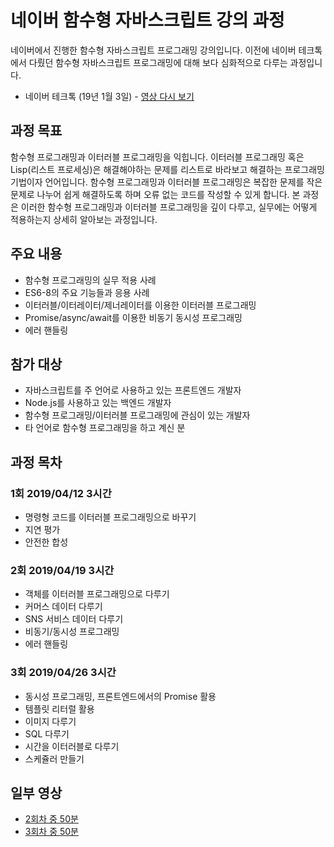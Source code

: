# 네이버 함수형 자바스크립트 강의 과정

네이버에서 진행한 함수형 자바스크립트 프로그래밍 강의입니다. 이전에 네이버 테크톡에서 다뤘던 함수형 자바스크립트 프로그래밍에 대해 보다 심화적으로 다루는 과정입니다.
 - 네이버 테크톡 (19년 1월 3일) - [영상 다시 보기](https://youtu.be/fWRMM6AaMMc)

## 과정 목표
함수형 프로그래밍과 이터러블 프로그래밍을 익힙니다. 이터러블 프로그래밍 혹은 Lisp(리스트 프로세싱)은 해결해야하는 문제를 리스트로 바라보고 해결하는 프로그래밍 기법이자 언어입니다. 함수형 프로그래밍과 이터러블 프로그래밍은 복잡한 문제를 작은 문제로 나누어 쉽게 해결하도록 하며 오류 없는 코드를 작성할 수 있게 합니다. 본 과정은 이러한 함수형 프로그래밍과 이터러블 프로그래밍을 깊이 다루고, 실무에는 어떻게 적용하는지 상세히 알아보는 과정입니다.

## 주요 내용
 - 함수형 프로그래밍의 실무 적용 사례
 - ES6-8의 주요 기능들과 응용 사례
 - 이터러블/이터레이터/제너레이터를 이용한 이터러블 프로그래밍
 - Promise/async/await를 이용한 비동기 동시성 프로그래밍
 - 에러 핸들링

## 참가 대상
 - 자바스크립트를 주 언어로 사용하고 있는 프론트엔드 개발자
 - Node.js를 사용하고 있는 백엔드 개발자
 - 함수형 프로그래밍/이터러블 프로그래밍에 관심이 있는 개발자
 - 타 언어로 함수형 프로그래밍을 하고 계신 분

## 과정 목차

### 1회 2019/04/12 3시간
 - 명령형 코드를 이터러블 프로그래밍으로 바꾸기
 - 지연 평가
 - 안전한 합성

### 2회 2019/04/19 3시간
 - 객체를 이터러블 프로그래밍으로 다루기
 - 커머스 데이터 다루기
 - SNS 서비스 데이터 다루기
 - 비동기/동시성 프로그래밍
 - 에러 핸들링

### 3회 2019/04/26 3시간
 - 동시성 프로그래밍, 프론트엔드에서의 Promise 활용
 - 템플릿 리터럴 활용
 - 이미지 다루기
 - SQL 다루기
 - 시간을 이터러블로 다루기
 - 스케쥴러 만들기

## 일부 영상
 - [2회차 중 50분](https://www.youtube.com/watch?v=D2PGBylHtRY)
 - [3회차 중 50분](https://www.youtube.com/watch?v=QblRxIvyiWg)